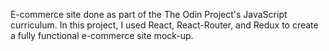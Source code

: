 E-commerce site done as part of the The Odin Project's JavaScript curriculum. In this project, I used React, React-Router, and Redux to create a fully functional e-commerce site mock-up.